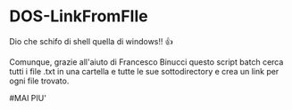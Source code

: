 # DOS-LinkFromFIle
Dio che schifo di shell quella di windows!! :+1:

Comunque, grazie all'aiuto di Francesco Binucci questo script batch cerca tutti i file .txt in una cartella e tutte le sue sottodirectory e crea un link per ogni file trovato.

#MAI PIU'
